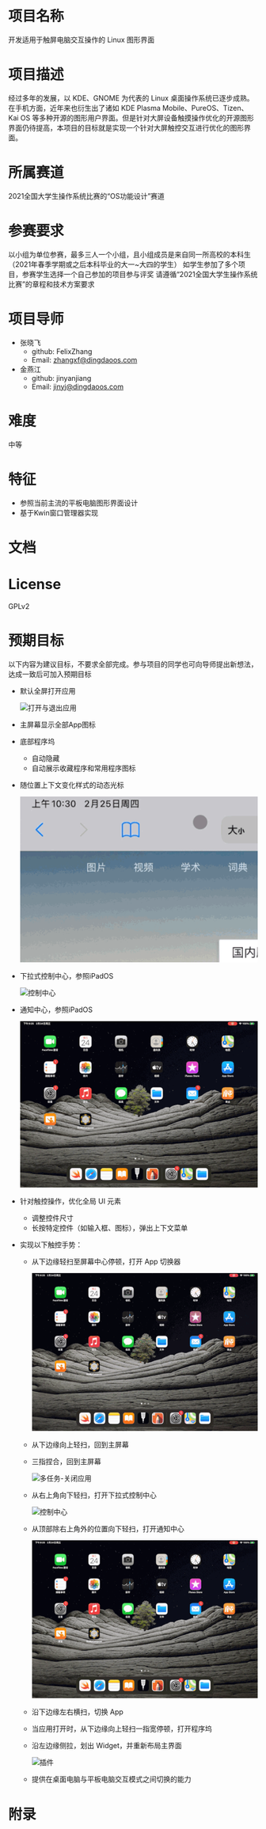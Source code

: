 # 项目名称
开发适用于触屏电脑交互操作的 Linux 图形界面
# 项目描述
经过多年的发展，以 KDE、GNOME 为代表的 Linux 桌面操作系统已逐步成熟。在手机方面，近年来也衍生出了诸如 KDE Plasma Mobile、PureOS、Tizen、Kai OS 等多种开源的图形用户界面。但是针对大屏设备触摸操作优化的开源图形界面仍待提高，本项目的目标就是实现一个针对大屏触控交互进行优化的图形界面。
# 所属赛道
2021全国大学生操作系统比赛的“OS功能设计”赛道
# 参赛要求
以小组为单位参赛，最多三人一个小组，且小组成员是来自同一所高校的本科生（2021年春季学期或之后本科毕业的大一~大四的学生）
如学生参加了多个项目，参赛学生选择一个自己参加的项目参与评奖
请遵循“2021全国大学生操作系统比赛”的章程和技术方案要求
# 项目导师
* 张晓飞
  * github: FelixZhang
  * Email: zhangxf@dingdaoos.com
* 金燕江
  * github: jinyanjiang
  * Email: jinyj@dingdaoos.com
# 难度
中等
# 特征
* 参照当前主流的平板电脑图形界面设计
* 基于Kwin窗口管理器实现
# 文档
# License
GPLv2
# 预期目标
以下内容为建议目标，不要求全部完成。参与项目的同学也可向导师提出新想法，达成一致后可加入预期目标
* 默认全屏打开应用

  ![打开与退出应用](/images/打开与退出应用.gif)
* 主屏幕显示全部App图标
* 底部程序坞
  * 自动隐藏
  * 自动展示收藏程序和常用程序图标
* 随位置上下文变化样式的动态光标

  ![动态光标](/images/动态光标.gif)
* 下拉式控制中心，参照iPadOS

  ![控制中心](/images/控制中心.gif)
* 通知中心，参照iPadOS

  ![通知中心](/images/通知中心.gif)
* 针对触控操作，优化全局 UI 元素
  * 调整控件尺寸
  * 长按特定控件（如输入框、图标），弹出上下文菜单
* 实现以下触控手势：
  * 从下边缘轻扫至屏幕中心停顿，打开 App 切换器

    ![多任务](/images/多任务.gif)
  * 从下边缘向上轻扫，回到主屏幕
  * 三指捏合，回到主屏幕

    ![多任务-关闭应用](/images/多任务-关闭应用.gif)
  * 从右上角向下轻扫，打开下拉式控制中心

    ![控制中心](/images/控制中心.gif)
  * 从顶部除右上角外的位置向下轻扫，打开通知中心

    ![通知中心](/images/通知中心.gif)
  * 沿下边缘左右横扫，切换 App
  * 当应用打开时，从下边缘向上轻扫一指宽停顿，打开程序坞
  * 沿左边缘侧拉，划出 Widget，并重新布局主界面

    ![插件](/images/插件.gif)
  * 提供在桌面电脑与平板电脑交互模式之间切换的能力
# 附录
